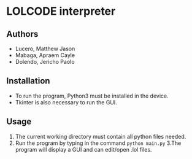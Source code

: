 # LOLCODE interpreter
## Authors
- Lucero, Matthew Jason
- Mabaga, Apraem Cayle
- Dolendo, Jericho Paolo
## Installation
 - To run the program, Python3 must be installed in the device.
 - Tkinter is also necessary to run the GUI.
## Usage
1. The current working directory must contain all python files needed.
2. Run the program by typing in the command `python main.py`
3.The program will display a GUI and can edit/open .lol files.

